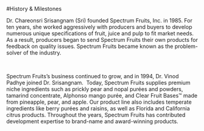 

#History & Milestones 
<p>Dr. Chareonsri Srisangnam (Sri) founded Spectrum Fruits, Inc. in 1985. For ten years, she worked aggressively with producers and buyers to develop numerous unique specifications of fruit, juice and pulp to fit market needs. As a result, producers began to send Spectrum Fruits their own products for feedback on quality issues. Spectrum Fruits became known as the problem-solver of the industry.</p>
<p>&nbsp;</p>
<p>Spectrum Fruits’s business continued to grow, and in 1994, Dr. Vinod Padhye joined Dr. Srisangnam.&nbsp; Today, Spectrum Fruits supplies premium niche ingredients such as prickly pear and nopal purées and powders, tamarind concentrate, Alphonso mango purée, and Clear Fruit Bases™ made from pineapple, pear, and apple. Our product line also includes temperate ingredients like berry purées and raisins, as well as Florida and California citrus products. Throughout the years, Spectrum Fruits has contributed development expertise to brand-name and award-winning products.</p>


